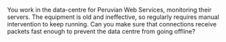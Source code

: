 You work in the data-centre for Peruvian Web Services, monitoring their servers. The equipment is old and ineffective, so regularly requires manual intervention to keep running. Can you make sure that connections receive packets fast enough to prevent the data centre from going offline?